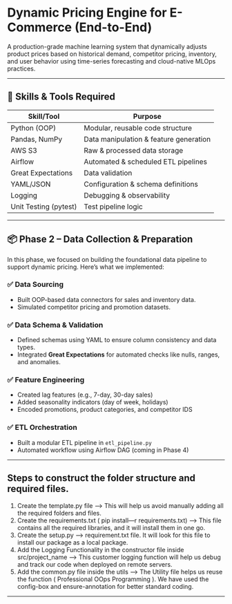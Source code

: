 # Dynamic Pricing Engine for E-Commerce (End-to-End)

A production-grade machine learning system that dynamically adjusts product prices based on historical demand, competitor pricing, inventory, and user behavior using time-series forecasting and cloud-native MLOps practices.

---

## 🚀 Skills & Tools Required

| Skill/Tool            | Purpose                                  |
|-----------------------|------------------------------------------|
| Python (OOP)          | Modular, reusable code structure         |
| Pandas, NumPy         | Data manipulation & feature generation   |
| AWS S3                | Raw & processed data storage             |
| Airflow               | Automated & scheduled ETL pipelines      |
| Great Expectations    | Data validation                          |
| YAML/JSON             | Configuration & schema definitions       |
| Logging               | Debugging & observability                |
| Unit Testing (pytest) | Test pipeline logic                      |

---

## 📦 Phase 2 – Data Collection & Preparation

In this phase, we focused on building the foundational data pipeline to support dynamic pricing. Here’s what we implemented:

### ✅ Data Sourcing
- Built OOP-based data connectors for sales and inventory data.
- Simulated competitor pricing and promotion datasets.

### ✅ Data Schema & Validation
- Defined schemas using YAML to ensure column consistency and data types.
- Integrated **Great Expectations** for automated checks like nulls, ranges, and anomalies.

### ✅ Feature Engineering
- Created lag features (e.g., 7-day, 30-day sales)
- Added seasonality indicators (day of week, holidays)
- Encoded promotions, product categories, and competitor IDS

### ✅ ETL Orchestration
- Built a modular ETL pipeline in `etl_pipeline.py`
- Automated workflow using Airflow DAG (coming in Phase 4)

------------------------------------------------------------------------------------------------------------
## Steps to construct the folder structure and required files.

1. Create the template.py file --> This will help us avoid manually adding all the required folders and files.
2. Create the requirements.txt ( pip install—r requirements.txt) --> This file contains all the required libraries, and it will install them in one go.
3. Create the setup.py --> requirement.txt file. It will look for this file to install our package as a local package.
4. Add the Logging Functionality in the constructor file inside src/project_name --> This customer logging function will help us debug and track our code when deployed on remote servers.
5. Add the common.py file inside the  utils --> The Utility file helps us reuse the function ( Professional OOps Programming ). We have used the config-box and ensure-annotation for better standard coding.

------------------------------------------------------------------------------------------------------------
